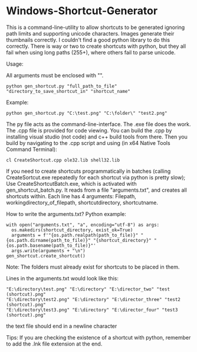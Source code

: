 # Windows-Shortcut-Generator
This is a command-line-utility to allow shortcuts to be generated ignoring path limits and supporting unicode characters.
Images generate their thumbnails correctly. I couldn't find a good python library to do this correctly. There is way or two to create shortcuts with python, but they all fail when using long paths (255+), where others fail to parse unicode.

Usage:

All arguments must be enclosed with "".
```
python gen_shortcut.py "full_path_to_file" "directory_to_save_shortcut_in" "shortcut_name"
```
Example:
```
python gen_shortcut.py "C:\test.png" "C:\folder\" "test2.png"
```
The py file acts as the command-line-interface. The .exe file does the work. The .cpp file is provided for code viewing.
You can build the .cpp by installing visual studio (not code) and c++ build tools from there. Then you build by navigating to the .cpp script and using (in x64 Native Tools Command Terminal):
```
cl CreateShortcut.cpp ole32.lib shell32.lib
```
If you need to create shortcuts programmatically in batches (calling CreateSortcut.exe repeatedly for each shortcut via python is pretty slow);
Use CreateShortcutBatch.exe, which is activated with gen_shortcut_batch.py.
It reads from a file "arguments.txt", and creates all shortcuts within.
Each line has 4 arguments: Filepath, workingdirectory_of_filepath, shortcutdirectory, shortcutname.

How to write the arguments.txt?
Python example:
```
with open("arguments.txt", "a", encoding="utf-8") as args:
  os.makedirs(shortcut_directory, exist_ok=True)
  arguments = f'"{os.path.realpath(path_to_file)}" "{os.path.dirname(path_to_file)}" "{shortcut_directory}" "{os.path.basename(path_to_file)}"'
  args.write(arguments + "\n")
gen_shortcut.create_shortcut()
```
Note: The folders must already exist for shortcuts to be placed in them.

Lines in the arguments.txt would look like this:
```
"E:\directory\test.png" "E:\directory" "E:\director_two" "test (shortcut).png"
"E:\directory\test2.png" "E:\directory" "E:\director_three" "test2 (shortcut).png"
"E:\directory\test3.png" "E:\directory" "E:\director_four" "test3 (shortcut).png"
```
the text file should end in a newline character

Tips: If you are checking the existence of a shortcut with python, remember to add the .lnk file extension at the end.
